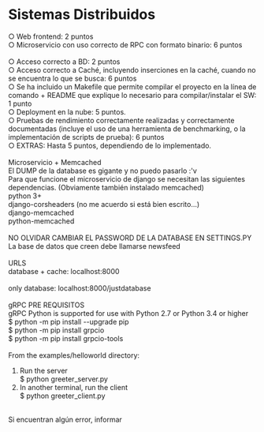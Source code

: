 # Sistemas Distribuidos
○ Web frontend: 2 puntos<br>
○ Microservicio con uso correcto de RPC con formato binario: 6 puntos   <br>  
○ Acceso correcto a BD: 2 puntos <br>
○ Acceso correcto a Caché, incluyendo inserciones en la caché, cuando no se
encuentra lo que se busca: 6 puntos<br>
○ Se ha incluido un Makefile que permite compilar el proyecto en la línea de
comando + README que explique lo necesario para compilar/instalar el SW: 1
punto<br>
○ Deployment en la nube: 5 puntos.<br>
○ Pruebas de rendimiento correctamente realizadas y correctamente
documentadas (incluye el uso de una herramienta de benchmarking, o la
implementación de scripts de prueba): 6 puntos<br>
○ EXTRAS: Hasta 5 puntos, dependiendo de lo implementado.<br>
<br>
Microservicio + Memcached
<br>
El DUMP de la database es gigante y no puedo pasarlo :'v <br>
Para que funcione el microservicio de django se necesitan las siguientes dependencias. (Obviamente también instalado memcached)<br>
python 3+<br>
django-corsheaders (no me acuerdo si está bien escrito...)<br>
django-memcached<br>
python-memcached<br>
<br>
NO OLVIDAR CAMBIAR EL PASSWORD DE LA DATABASE EN SETTINGS.PY<br>
La base de datos que creen debe llamarse newsfeed<br>
<br>
URLS<br>
database + cache: localhost:8000<br>
<br>
only database: localhost:8000/justdatabase<br>
<br>
gRPC PRE REQUISITOS<br>
gRPC Python is supported for use with Python 2.7 or Python 3.4 or higher<br>
$ python -m pip install --upgrade pip<br>
$ python -m pip install grpcio<br>
$ python -m pip install grpcio-tools<br>
<br>
From the examples/helloworld directory:
1. Run the server<br>
$ python greeter_server.py<br>
2. In another terminal, run the client<br>
$ python greeter_client.py<br>
<br>
Si encuentran algún error, informar
